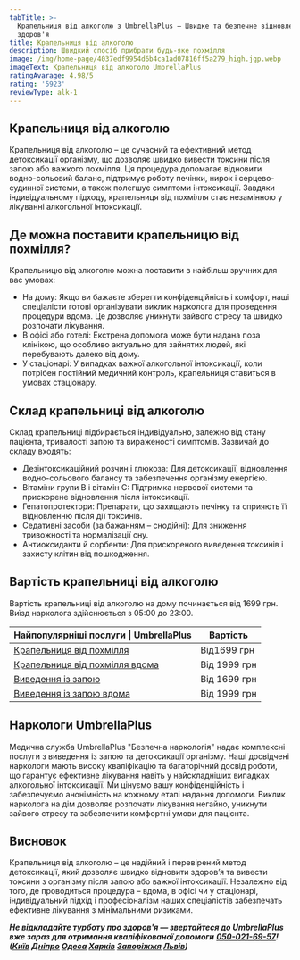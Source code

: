 ```yaml
---
tabTitle: >-
  Крапельниця від алкоголю з UmbrellaPlus — Швидке та безпечне відновлення
  здоров'я
title: Крапельниця від алкоголю
description: Швидкий спосіб прибрати будь-яке похмілля
image: /img/home-page/4037edf9954d6b4ca1ad07816ff5a279_high.jgp.webp
imageText: Крапельниця від алкоголю UmbrellaPlus
ratingAvarage: 4.98/5
rating: '5923'
reviewType: alk-1
---
```


## Крапельниця від алкоголю

Крапельниця від алкоголю – це сучасний та ефективний метод детоксикації організму, що дозволяє швидко вивести токсини після запою або важкого похмілля. Ця процедура допомагає відновити водно-сольовий баланс, підтримує роботу печінки, нирок і серцево-судинної системи, а також полегшує симптоми інтоксикації. Завдяки індивідуальному підходу, крапельниця від похмілля стає незамінною у лікуванні алкогольної інтоксикації.

## Де можна поставити крапельницю від похмілля?

Крапельницю від алкоголю можна поставити в найбільш зручних для вас умовах:

* На дому: Якщо ви бажаєте зберегти конфіденційність і комфорт, наші спеціалісти готові організувати виклик нарколога для проведення процедури вдома. Це дозволяє уникнути зайвого стресу та швидко розпочати лікування.
* В офісі або готелі: Екстрена допомога може бути надана поза клінікою, що особливо актуально для зайнятих людей, які перебувають далеко від дому.
* У стаціонарі: У випадках важкої алкогольної інтоксикації, коли потрібен постійний медичний контроль, крапельниця ставиться в умовах стаціонару.

## Склад крапельниці від алкоголю

Склад крапельниці підбирається індивідуально, залежно від стану пацієнта, тривалості запою та вираженості симптомів. Зазвичай до складу входять:

* Дезінтоксикаційний розчин і глюкоза: Для детоксикації, відновлення водно-сольового балансу та забезпечення організму енергією.
* Вітаміни групи B і вітамін C: Підтримка нервової системи та прискорене відновлення після інтоксикації.
* Гепатопротектори: Препарати, що захищають печінку та сприяють її відновленню після дії токсинів.
* Седативні засоби (за бажанням – снодійні): Для зниження тривожності та нормалізації сну.
* Антиоксиданти й сорбенти: Для прискореного виведення токсинів і захисту клітин від пошкодження.

## Вартість крапельниці від алкоголю

Вартість крапельниці від алкоголю на дому починається від 1699 грн. Виїзд нарколога здійснюється з 05:00 до 23:00.

| Найпопулярніші послуги \| UmbrellaPlus                                          | Вартість     |
| ------------------------------------------------------------------------------- | ------------ |
| [Крапельниця від похмілля](Kapelnica_ot_alkogola_UmbrellaPlus-ua)               | Від1699 грн  |
| [Крапельниця від похмілля вдома](Kapelnica_ot_alkogola_na_domy_umbrellaplus-ua) | Від 1999 грн |
| [Виведення із запою](Vivod-iz-zapoia-UmbrellaPlus-ua)                           | Від 1699 грн |
| [Виведення із запою вдома](Vivod-iz-zapoia-na-domy-UmbrellaPlus-ua)             | Від 1999 грн |

## Наркологи UmbrellaPlus

Медична служба UmbrellaPlus "Безпечна наркологія" надає комплексні послуги з виведення із запою та детоксикації організму. Наші досвідчені наркологи мають високу кваліфікацію та багаторічний досвід роботи, що гарантує ефективне лікування навіть у найскладніших випадках алкогольної інтоксикації. Ми цінуємо вашу конфіденційність і забезпечуємо анонімність на кожному етапі надання допомоги. Виклик нарколога на дім дозволяє розпочати лікування негайно, уникнути зайвого стресу та забезпечити комфортні умови для пацієнта.

## Висновок

Крапельниця від алкоголю – це надійний і перевірений метод детоксикації, який дозволяє швидко відновити здоров’я та вивести токсини з організму після запою або важкої інтоксикації. Незалежно від того, де проводиться процедура – вдома, в офісі чи у стаціонарі, індивідуальний підхід і професіоналізм наших спеціалістів забезпечать ефективне лікування з мінімальними ризиками.

***Не відкладайте турботу про здоров'я — звертайтеся до UmbrellaPlus вже зараз для отримання кваліфікованої допомоги*** ***[050-021-69-57](tel:0500216957)! ([Київ](https://umbrella-plus.com.ua/uk/kiev/) [Дніпро](https://umbrella-plus.com.ua/uk/dnepr/) [Одеса](https://umbrella-plus.com.ua/uk/lechenie-alc/) [Харків](https://umbrella-plus.com.ua/uk/kharkiv/) [Запоріжжя](https://umbrella-plus.com.ua/uk/zaporozie/) [Львів](https://umbrella-plus.com.ua/uk/lviv/))***
